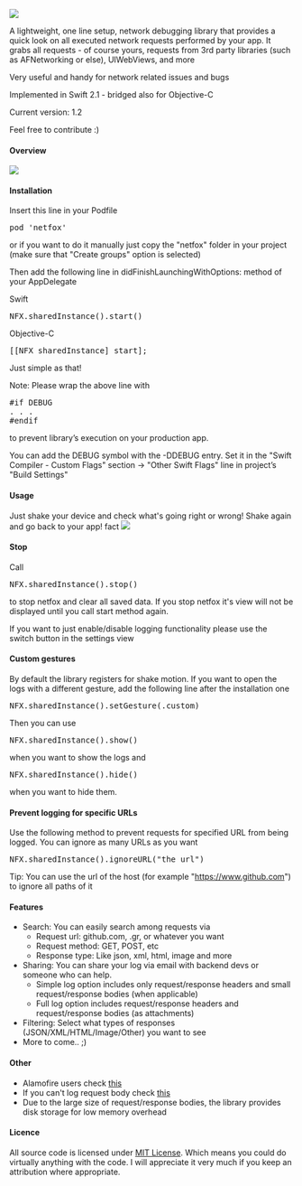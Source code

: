 ![](https://raw.githubusercontent.com/kasketis/netfox/master/assets/netfox_logo.png)

A lightweight, one line setup, network debugging library that provides a quick look on all executed network requests performed by your app.
It grabs all requests - of course yours, requests from 3rd party libraries (such as AFNetworking or else), UIWebViews, and more

Very useful and handy for network related issues and bugs

Implemented in Swift 2.1 - bridged also for Objective-C

Current version: 1.2

Feel free to contribute :)

#### Overview
![](https://raw.githubusercontent.com/kasketis/netfox/master/assets/overview0_2.gif)

#### Installation

Insert this line in your Podfile
<pre>
pod 'netfox'
</pre>

or if you want to do it manually just copy the "netfox" folder in your project (make sure that "Create groups" option is selected)

Then add the following line in didFinishLaunchingWithOptions: method of your AppDelegate

Swift
<pre>
NFX.sharedInstance().start()
</pre>

Objective-C
<pre>
[[NFX sharedInstance] start];
</pre>

Just simple as that!

Note: Please wrap the above line with
<pre>
#if DEBUG
. . .
#endif
</pre>
to prevent library’s execution on your production app.

You can add the DEBUG symbol with the -DDEBUG entry. Set it in the "Swift Compiler - Custom Flags" section -> "Other Swift Flags" line in project’s "Build Settings"

#### Usage 

Just shake your device and check what's going right or wrong! 
Shake again and go back to your app! fact
![](https://raw.githubusercontent.com/kasketis/netfox/master/assets/shake.png)

#### Stop

Call
<pre>
NFX.sharedInstance().stop()
</pre>
to stop netfox and clear all saved data. 
If you stop netfox it's view will not be displayed until you call start method again. 

If you want to just enable/disable logging functionality please use the switch button in the settings view

#### Custom gestures

By default the library registers for shake motion. If you want to open the logs with a different gesture, add the following line after the installation one
<pre>
NFX.sharedInstance().setGesture(.custom)
</pre>
Then you can use
<pre>
NFX.sharedInstance().show()
</pre>
when you want to show the logs and
<pre>
NFX.sharedInstance().hide()
</pre>
when you want to hide them.

#### Prevent logging for specific URLs

Use the following method to prevent requests for specified URL from being logged. You can ignore as many URLs as you want
<pre>
NFX.sharedInstance().ignoreURL("the_url")
</pre>
Tip: You can use the url of the host (for example "https://www.github.com") to ignore all paths of it 

#### Features

- Search: You can easily search among requests via
	- Request url: github.com, .gr, or whatever you want
	- Request method: GET, POST, etc
	- Response type: Like json, xml, html, image and more 
- Sharing: You can share your log via email with backend devs or someone who can help.
	- Simple log option includes only request/response headers and small request/response bodies (when applicable)
	- Full log option includes request/response headers and request/response bodies (as attachments)
- Filtering: Select what types of responses (JSON/XML/HTML/Image/Other) you want to see
- More to come.. ;)

#### Other

- Alamofire users check [this](https://github.com/kasketis/netfox/blob/master/Workarounds.md#alamofire-workaround)
- If you can't log request body check [this](https://github.com/kasketis/netfox/blob/master/Workarounds.md#no-http-body-for-requests)
- Due to the large size of request/response bodies, the library provides disk storage for low memory overhead

#### Licence

All source code is licensed under [MIT License](https://github.com/kasketis/netfox/blob/master/LICENSE). Which means you could do virtually anything with the code. I will appreciate it very much if you keep an attribution where appropriate.

